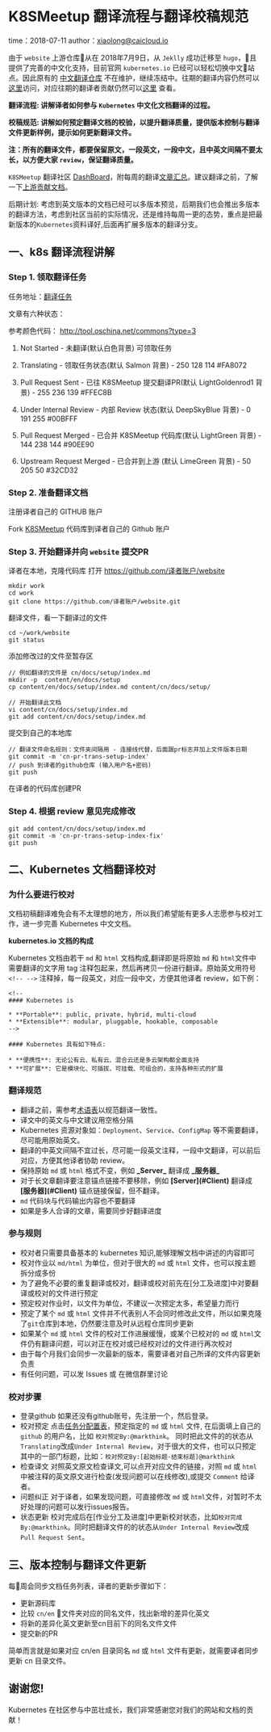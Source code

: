 # K8SMeetup 翻译流程与翻译校稿规范

time：2018-07-11 author：xiaolong@caicloud.io

由于 `website` 上游仓库从在 2018年7月9日，从 `Jeklly` 成功迁移至 `hugo`，且提供了完善的中文化支持，目前官网 `kubernetes.io` 已经可以轻松切换中文站点。因此原有的 [中文翻译仓库](https://github.com/kubernetes/kubernetes-docs-zh) 不在维护，继续冻结中。往期的翻译内容仍然可以[这里](https://k8smeetup.github.io)访问，对应往期的翻译者贡献仍然可以[这里](https://k8smeetup.github.io/chart/) 查看。


**翻译流程: 讲解译者如何参与 `Kubernetes` 中文化文档翻译的过程。**

**校稿规范: 讲解如何预定翻译文档的校验，以提升翻译质量，提供版本控制与翻译文件更新样例，提示如何更新翻译文件。**

**注：所有的翻译文件，都要保留原文，一段英文，一段中文，且中英文间隔不要太长，以方便大家 `review`，保证翻译质量。**

`K8SMeetup` 翻译社区 [DashBoard](https://kubernetes.io/chart)，附每周的翻译[文章汇总](contribution-cn.md)。建议翻译之前，了解一下[上游贡献文档](https://docs.google.com/document/d/1qjJGRw3EyV9-RR50LUAOABrFPm4cOotGcXxgz3DA8Uw/edit)。


后期计划: 考虑到英文版本的文档已经可以多版本预览，后期我们也会推出多版本的翻译方法，考虑到社区当前的实际情况，还是维持每周一更的态势，重点是把最新版本的`Kubernetes`资料译好,后面再扩展多版本的翻译分支。


## 一、k8s 翻译流程讲解

### Step 1. 领取翻译任务

任务地址：[翻译任务](https://docs.google.com/spreadsheets/d/1cF5ULp0-_Sw8HqiZXCk6nfBC0nq5NM-QboZ4tV7EopA/edit#gid=553542413)

文章有六种状态：

参考颜色代码： http://tool.oschina.net/commons?type=3

1. Not Started  - 未翻译(默认白色背景) 可领取任务

2. Translating  - 领取任务状态(默认 Salmon 背景) -  250 128 114	#FA8072

3. Pull Request Sent - 已往 K8SMeetup 提交翻译PR(默认 LightGoldenrod1 背景) - 255 236 139	#FFEC8B

4. Under Internal Review - 内部 Review 状态(默认 DeepSkyBlue 背景) - 0 191 255	#00BFFF

5. Pull Request Merged - 已合并 K8SMeetup 代码库(默认 LightGreen 背景) - 144 238 144	#90EE90

6. Upstream Request Merged - 已合并到上游 (默认 LimeGreen 背景) - 50 205 50	#32CD32


### Step 2. 准备翻译文档

注册译者自己的 GITHUB 账户

Fork [K8SMeetup](https://github.com/kubernetes/website) 代码库到译者自己的 Github 账户

### Step 3. 开始翻译并向 `website` 提交PR

译者在本地，克隆代码库
打开 https://github.com/译者账户/website
```
mkdir work
cd work
git clone https://github.com/译者账户/website.git
```
翻译文件，看一下翻译过的文件
```
cd ~/work/website
git status
```
添加修改过的文件至暂存区
```
// 例如翻译的文件是 cn/docs/setup/index.md
mkdir -p  content/en/docs/setup
cp content/en/docs/setup/index.md content/cn/docs/setup/

// 开始翻译此文档
vi content/cn/docs/setup/index.md
git add content/cn/docs/setup/index.md
```
提交到自己的本地库
```
// 翻译文件命名规则：文件夹间隔用 - 连接线代替，后面跟pr标志并加上文件版本日期
git commit -m 'cn-pr-trans-setup-index'
// push 到译者的github仓库 (输入用户名+密码)
git push
```
在译者的代码库创建PR

### Step 4. 根据 review 意见完成修改

```
git add content/cn/docs/setup/index.md
git commit -m 'cn-pr-trans-setup-index-fix'
git push
```

## 二、Kubernetes 文档翻译校对

### 为什么要进行校对

文档初稿翻译难免会有不太理想的地方，所以我们希望能有更多人志愿参与校对工作，进一步完善 Kubernetes 中文文档。

**kubernetes.io 文档的构成**

Kubernetes 文档由若干 `md` 和 `html` 文档构成,翻译即是将原始 `md` 和 `html`文件中需要翻译的文字用 tag 注释包起来，然后再拷贝一份进行翻译。原始英文用符号 `<!-- -->` 注释掉，每一段英文，对应一段中文，方便其他译者 review，如下例：

```
<!--
#### Kubernetes is

* **Portable**: public, private, hybrid, multi-cloud
* **Extensible**: modular, pluggable, hookable, composable
-->

#### Kubernetes 具有如下特点:

* **便携性**: 无论公有云、私有云、混合云还是多云架构都全面支持
* **可扩展**: 它是模块化、可插拔、可挂载、可组合的，支持各种形式的扩展
```

### 翻译规范

- 翻译之前，需参考[术语表](https://docs.google.com/spreadsheets/d/1JXSdoq93J4KnXA3JTQzWvrl2ZbGOMzrWKuyPjEVpUFg/edit#gid=0)以规范翻译一致性。
- 译文中的英文与中文建议用空格分隔
- Kubernetes 资源对象如：`Deployment`、`Service`、`ConfigMap` 等不需要翻译，尽可能用原始英文。
- 翻译的中英文间隔不宜过长，尽可能一段英文注释，一段中文翻译，可以前后对应，方便其他译者协助 review。
- 保持原始 `md` 或 `html` 格式不变，例如 **\_Server\_** 翻译成 **\_服务器\_**
- 对于长文章翻译要注意锚点链接不要移除，例如 **\[Server](#Client)** 翻译成 **\[服务器](#Client)** 锚点链接保留，但不翻译。
- `md` 代码块与代码输出内容也不要翻译
- 如果是多人合译的文章，需要同步好翻译进度

### 参与规则

- 校对者只需要具备基本的 kubernetes 知识,能够理解文档中讲述的内容即可
- 校对作业以 `md/html` 为单位，但对于很大的 `md` 或 `html` 文件，也可以按主题拆分成多份
- 为了避免不必要的重复翻译或校对，翻译或校对前先在[分工及进度]中对要翻译或校对的文件进行预定
- 预定校对作业时，以文件为单位，不建议一次预定太多，希望量力而行
- 预定了某个 `md` 或 `html` 文件并不代表别人不会同时修改此文件，所以如果克隆了`git`仓库到本地，仍然要注意及时从远程仓库同步更新
- 如果某个 `md` 或 `html` 文件的校对工作进展缓慢，或某个已校对的 `md` 或 `html`文件仍有翻译问题，可以对正在校对或已经校对过的文件进行再次校对
- 由于每个月我们会同步一次最新的版本，需要译者对自己所译的文件内容更新负责
- 有任何问题，可以发 Issues 或 在微信群里讨论


### 校对步骤

- 登录github
  如果还没有github账号，先注册一个，然后登录。
- 校对预定
  点击[任务分配置表](https://docs.google.com/spreadsheets/d/1cF5ULp0-_Sw8HqiZXCk6nfBC0nq5NM-QboZ4tV7EopA/edit#gid=553542413)，预定指定的 `md` 或 `html` 文件, 在后面填上自己的 `github` 的用户名，比如 `校对预定By:@markthink`。 同时把此文件的的状态从`Translating`改成`Under Internal Review`，对于很大的文件，也可以只预定其中的一部门标题，比如：`校对预定By:[起始标题-结束标题]@markthink`
- 检查译文
  对照英文原文检查译文,可以点开对应文件的链接，对照 `md` 或 `html` 中被注释的英文原文进行检查(发现问题可以在线修改),或提交 `Comment` 给译者。
- 问题纠正
  对于译者，如果发现问题，可直接修改 `md` 或 `html`文件，对暂时不太好处理的问题可以发行issues报告。
- 状态更新
  校对完成后在[作业分工及进度]中更新校对状态，比如`校对完成By:@markthink`。同时把翻译文件的的状态从`Under Internal Review`改成`Pull Request Sent`。

## 三、版本控制与翻译文件更新

每周会同步文档任务列表，译者的更新步骤如下：

- 更新源码库
- 比较 `cn/en` 文件夹对应的同名文件，找出新增的差异化英文
- 将新的差异化英文更新至cn目前下的同名文件文件
- 提交新的PR

简单而言就是如果对应 cn/en 目录同名 `md` 或 `html` 文件有更新，就需要译者同步更新 cn 目录文件。

## 谢谢您!

Kubernetes 在社区参与中茁壮成长，我们非常感谢您对我们的网站和文档的贡献！